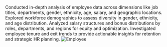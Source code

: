 Conducted in-depth analysis of employee data across dimensions like job titles, departments,  gender, ethnicity, age, salary, and geographic locations.
Explored workforce demographics to assess diversity in gender, ethnicity, and age distribution.
Analyzed salary structures and bonus distributions by roles, departments, and regions for equity  and optimization.
Investigated employee tenure and exit trends to provide actionable insights for retention and  strategic HR planning.
![Employee](https://github.com/user-attachments/assets/cf2bb721-b63f-4052-ab6c-539fabb235fe)
